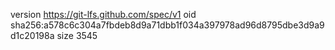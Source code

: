 version https://git-lfs.github.com/spec/v1
oid sha256:a578c6c304a7fbdeb8d9a71dbb1f034a397978ad96d8795dbe3d9a9d1c20198a
size 3545
